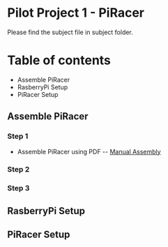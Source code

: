 # Pilot Project 1 - PiRacer
Please find the subject file in subject folder.
# Table of contents
- Assemble PiRacer
- RasberryPi Setup
- PiRacer Setup
## Assemble PiRacer
### Step 1
- Assemble PiRacer using PDF
-- [Manual Assembly](https://www.waveshare.com/w/upload/a/a2/Piracer_pro_ai_kit-en2.pdf)
### Step 2
### Step 3
## RasberryPi Setup
## PiRacer Setup
